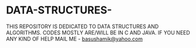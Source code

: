 # DATA-STRUCTURES-
THIS REPOSITORY IS DEDICATED TO DATA STRUCTURES AND ALGORITHMS.
CODES MOSTLY ARE/WILL BE IN C AND JAVA.
IF YOU NEED ANY KIND OF HELP MAIL ME - basushamik@yahoo.com
